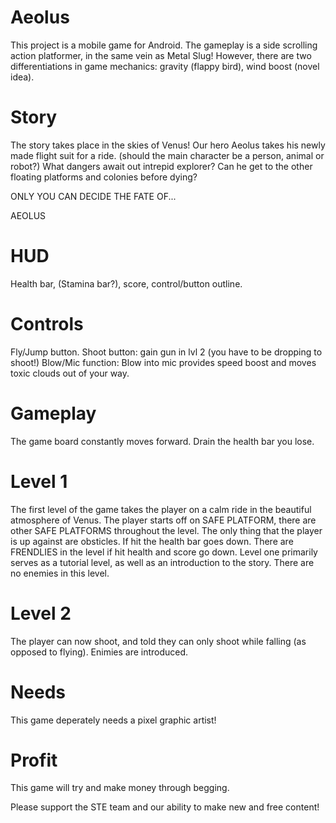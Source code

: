 # Aeolus
This project is a mobile game for Android. The gameplay is a side scrolling action platformer, in the same vein as Metal Slug!
However, there are two differentiations in game mechanics: gravity (flappy bird), wind boost (novel idea).

# Story
The story takes place in the skies of Venus! Our hero Aeolus takes his newly made flight suit for a ride.
(should the main character be a person, animal or robot?) 
What dangers await out intrepid explorer? Can he get to the other floating platforms and colonies before dying?

ONLY YOU CAN DECIDE THE FATE OF...

AEOLUS

# HUD

Health bar, (Stamina bar?), score, control/button outline.

# Controls
Fly/Jump button. Shoot button: gain gun in lvl 2 (you have to be dropping to shoot!)
Blow/Mic function: Blow into mic provides speed boost and moves toxic clouds out of your way.

# Gameplay

The game board constantly moves forward. Drain the health bar you lose.

# Level 1

The first level of the game takes the player on a calm ride in the beautiful atmosphere of Venus.
The player starts off on SAFE PLATFORM, there are other SAFE PLATFORMS throughout the level.
The only thing that the player is up against are obsticles. If hit the health bar goes down.
There are FRENDLIES in the level if hit health and score go down.
Level one primarily serves as a tutorial level, as well as an introduction to the story.
There are no enemies in this level.

# Level 2 

The player can now shoot, and told they can only shoot while falling (as opposed to flying).
Enimies are introduced.

# Needs
This game deperately needs a pixel graphic artist!

# Profit
This game will try and make money through begging.

Please support the STE team and our ability to make new and free content!
